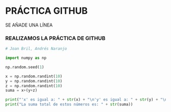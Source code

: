 # PRÁCTICA GITHUB

SE AÑADE UNA LÍNEA

### REALIZAMOS LA PRÁCTICA DE GITHUB

```python
# Joan Bril, Andrés Naranjo

import numpy as np

np.random.seed(1)

x = np.random.randint(10)
y = np.random.randint(10)
z = np.random.randint(10)
suma = x+(y+z)

print("'x' es igual a: " + str(x) + "\n'y' es igual a: " + str(y) + "\n'z' es igual a: " + str(z))
print("La suma total de estos números es: " + str(suma))

```
